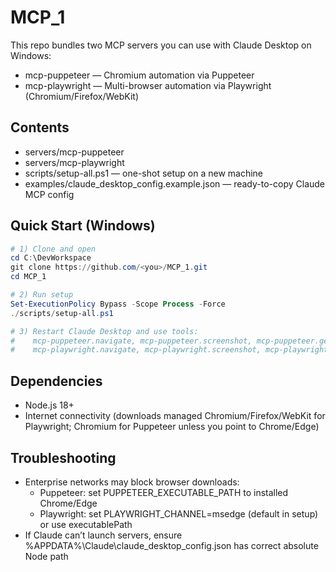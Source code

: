 # MCP_1

This repo bundles two MCP servers you can use with Claude Desktop on Windows:

- mcp-puppeteer — Chromium automation via Puppeteer
- mcp-playwright — Multi-browser automation via Playwright (Chromium/Firefox/WebKit)

## Contents
- servers/mcp-puppeteer
- servers/mcp-playwright
- scripts/setup-all.ps1 — one-shot setup on a new machine
- examples/claude_desktop_config.example.json — ready-to-copy Claude MCP config

## Quick Start (Windows)
```powershell
# 1) Clone and open
cd C:\DevWorkspace
git clone https://github.com/<you>/MCP_1.git
cd MCP_1

# 2) Run setup
Set-ExecutionPolicy Bypass -Scope Process -Force
./scripts/setup-all.ps1

# 3) Restart Claude Desktop and use tools:
#    mcp-puppeteer.navigate, mcp-puppeteer.screenshot, mcp-puppeteer.getContent
#    mcp-playwright.navigate, mcp-playwright.screenshot, mcp-playwright.getContent
```

## Dependencies
- Node.js 18+
- Internet connectivity (downloads managed Chromium/Firefox/WebKit for Playwright; Chromium for Puppeteer unless you point to Chrome/Edge)

## Troubleshooting
- Enterprise networks may block browser downloads:
  - Puppeteer: set PUPPETEER_EXECUTABLE_PATH to installed Chrome/Edge
  - Playwright: set PLAYWRIGHT_CHANNEL=msedge (default in setup) or use executablePath
- If Claude can’t launch servers, ensure %APPDATA%\Claude\claude_desktop_config.json has correct absolute Node path
